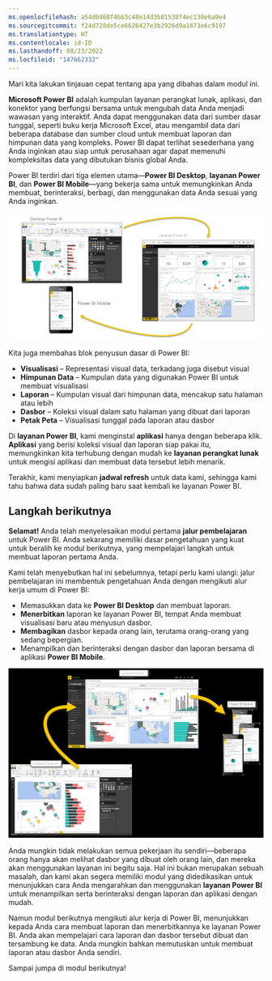 ```yaml
---
ms.openlocfilehash: a54d0468f4bb3c48e14d3b81538f4ec130e6a9e4
ms.sourcegitcommit: f24d728de5ce6626427e3b2926d9a1673e6c9197
ms.translationtype: HT
ms.contentlocale: id-ID
ms.lasthandoff: 08/23/2022
ms.locfileid: "147662332"
---
```

Mari kita lakukan tinjauan cepat tentang apa yang dibahas dalam modul ini.

**Microsoft Power BI** adalah kumpulan layanan perangkat lunak, aplikasi, dan konektor yang berfungsi bersama untuk mengubah data Anda menjadi wawasan yang interaktif. Anda dapat menggunakan data dari sumber dasar tunggal, seperti buku kerja Microsoft Excel, atau mengambil data dari beberapa database dan sumber cloud untuk membuat laporan dan himpunan data yang kompleks. Power BI dapat terlihat sesederhana yang Anda inginkan atau siap untuk perusahaan agar dapat memenuhi kompleksitas data yang dibutukan bisnis global Anda.

Power BI terdiri dari tiga elemen utama—**Power BI Desktop**, **layanan Power BI**, dan **Power BI Mobile**—yang bekerja sama untuk memungkinkan Anda membuat, berinteraksi, berbagi, dan menggunakan data Anda sesuai yang Anda inginkan.

![Siklus penggunaan Power BI](../media/pbi-intro_02.png)

Kita juga membahas blok penyusun dasar di Power BI:

* **Visualisasi** – Representasi visual data, terkadang juga disebut visual
* **Himpunan Data** – Kumpulan data yang digunakan Power BI untuk membuat visualisasi
* **Laporan** – Kumpulan visual dari himpunan data, mencakup satu halaman atau lebih
* **Dasbor** – Koleksi visual dalam satu halaman yang dibuat dari laporan
* **Petak Peta** – Visualisasi tunggal pada laporan atau dasbor

Di **layanan Power BI**, kami menginstal **aplikasi** hanya dengan beberapa klik. **Aplikasi** yang berisi koleksi visual dan laporan siap pakai itu, memungkinkan kita terhubung dengan mudah ke **layanan perangkat lunak** untuk mengisi aplikasi dan membuat data tersebut lebih menarik.

Terakhir, kami menyiapkan **jadwal refresh** untuk data kami, sehingga kami tahu bahwa data sudah paling baru saat kembali ke layanan Power BI.

## <a name="next-steps"></a>Langkah berikutnya
**Selamat!** Anda telah menyelesaikan modul pertama **jalur pembelajaran** untuk Power BI. Anda sekarang memiliki dasar pengetahuan yang kuat untuk beralih ke modul berikutnya, yang mempelajari langkah untuk membuat laporan pertama Anda. 

Kami telah menyebutkan hal ini sebelumnya, tetapi perlu kami ulangi: jalur pembelajaran ini membentuk pengetahuan Anda dengan mengikuti alur kerja umum di Power BI:

* Memasukkan data ke **Power BI Desktop** dan membuat laporan.
* **Menerbitkan** laporan ke layanan Power BI, tempat Anda membuat visualisasi baru atau menyusun dasbor.
* **Membagikan** dasbor kepada orang lain, terutama orang-orang yang sedang bepergian.
* Menampilkan dan berinteraksi dengan dasbor dan laporan bersama di aplikasi **Power BI Mobile**.

![Aplikasi yang dimasukkan ke Power BI](../media/pbi-using_01.png)

Anda mungkin tidak melakukan semua pekerjaan itu sendiri—beberapa orang hanya akan melihat dasbor yang dibuat oleh orang lain, dan mereka akan menggunakan layanan ini begitu saja. Hal ini bukan merupakan sebuah masalah, dan kami akan segera memiliki modul yang didedikasikan untuk menunjukkan cara Anda mengarahkan dan menggunakan **layanan Power BI** untuk menampilkan serta berinteraksi dengan laporan dan aplikasi dengan mudah.

Namun modul berikutnya mengikuti alur kerja di Power BI, menunjukkan kepada Anda cara membuat laporan dan menerbitkannya ke layanan Power BI. Anda akan mempelajari cara laporan dan dasbor tersebut dibuat dan tersambung ke data. Anda mungkin bahkan memutuskan untuk membuat laporan atau dasbor Anda sendiri.

Sampai jumpa di modul berikutnya!

